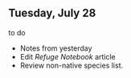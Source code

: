 
## Tuesday, July 28

to do

* Notes from yesterday
* Edit *Refuge Notebook* article
* Review non-native species list.

